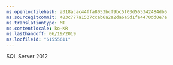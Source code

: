 ```yaml
---
ms.openlocfilehash: a318acac44ffa8053bcf9bc5f03d565342484db5
ms.sourcegitcommit: 483c777a1537ccab6a2a2da6a5d1fe4470dd0e7e
ms.translationtype: MT
ms.contentlocale: ko-KR
ms.lasthandoff: 06/19/2019
ms.locfileid: "61555611"
---
```

SQL Server 2012